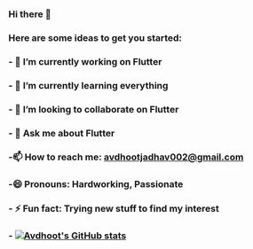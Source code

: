 ### Hi there 👋

<!--
**AvdhootJadhav/AvdhootJadhav** is a ✨ _special_ ✨ repository because its `README.md` (this file) appears on your GitHub profile. -->

### Here are some ideas to get you started:

### - 🔭 I’m currently working on Flutter
### - 🌱 I’m currently learning everything 
### - 👯 I’m looking to collaborate on Flutter
<!--    - 🤔 I’m looking for help with ... -->
### - 💬 Ask me about Flutter
### -📫 How to reach me: avdhootjadhav002@gmail.com
### -😄 Pronouns: Hardworking, Passionate
### - ⚡ Fun fact: Trying new stuff to find my interest
### - [![Avdhoot's GitHub stats](https://github-readme-stats.vercel.app/api?username=AvdhootJadhav)](https://github.com/anuraghazra/github-readme-stats)

